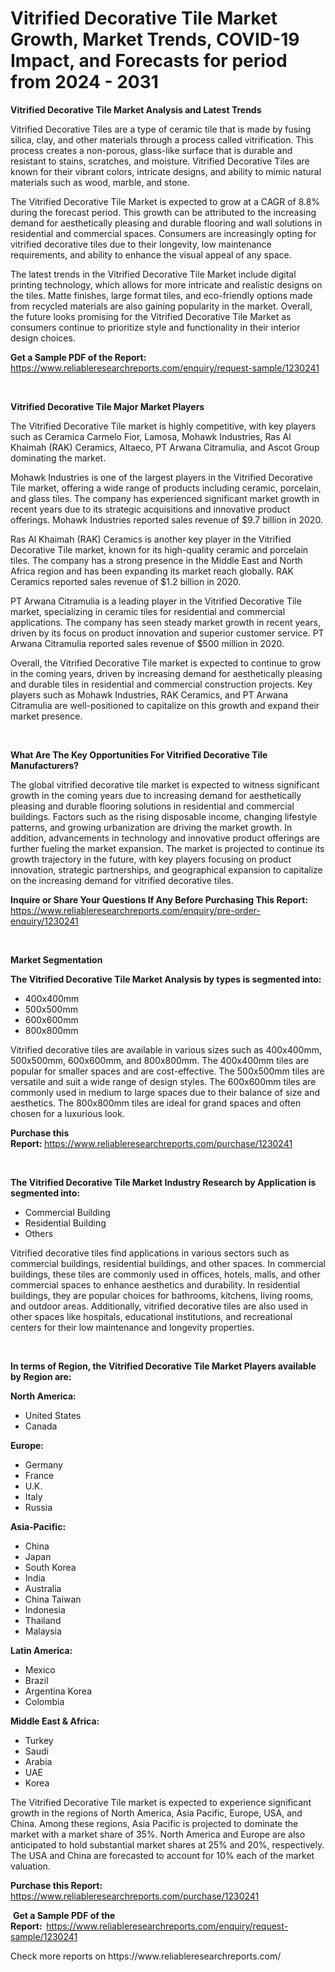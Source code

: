 <p><h1>Vitrified Decorative Tile Market Growth, Market Trends, COVID-19 Impact, and Forecasts for period from 2024 - 2031</h1></p><p><strong>Vitrified Decorative Tile Market Analysis and Latest Trends</strong></p>
<p><p>Vitrified Decorative Tiles are a type of ceramic tile that is made by fusing silica, clay, and other materials through a process called vitrification. This process creates a non-porous, glass-like surface that is durable and resistant to stains, scratches, and moisture. Vitrified Decorative Tiles are known for their vibrant colors, intricate designs, and ability to mimic natural materials such as wood, marble, and stone.</p><p>The Vitrified Decorative Tile Market is expected to grow at a CAGR of 8.8% during the forecast period. This growth can be attributed to the increasing demand for aesthetically pleasing and durable flooring and wall solutions in residential and commercial spaces. Consumers are increasingly opting for vitrified decorative tiles due to their longevity, low maintenance requirements, and ability to enhance the visual appeal of any space.</p><p>The latest trends in the Vitrified Decorative Tile Market include digital printing technology, which allows for more intricate and realistic designs on the tiles. Matte finishes, large format tiles, and eco-friendly options made from recycled materials are also gaining popularity in the market. Overall, the future looks promising for the Vitrified Decorative Tile Market as consumers continue to prioritize style and functionality in their interior design choices.</p></p>
<p><strong>Get a Sample PDF of the Report:&nbsp;</strong> <a href="https://www.reliableresearchreports.com/enquiry/request-sample/1230241">https://www.reliableresearchreports.com/enquiry/request-sample/1230241</a></p>
<p>&nbsp;</p>
<p><strong>Vitrified Decorative Tile Major Market Players</strong></p>
<p><p>The Vitrified Decorative Tile market is highly competitive, with key players such as Ceramica Carmelo Fior, Lamosa, Mohawk Industries, Ras Al Khaimah (RAK) Ceramics, Altaeco, PT Arwana Citramulia, and Ascot Group dominating the market.</p><p>Mohawk Industries is one of the largest players in the Vitrified Decorative Tile market, offering a wide range of products including ceramic, porcelain, and glass tiles. The company has experienced significant market growth in recent years due to its strategic acquisitions and innovative product offerings. Mohawk Industries reported sales revenue of $9.7 billion in 2020.</p><p>Ras Al Khaimah (RAK) Ceramics is another key player in the Vitrified Decorative Tile market, known for its high-quality ceramic and porcelain tiles. The company has a strong presence in the Middle East and North Africa region and has been expanding its market reach globally. RAK Ceramics reported sales revenue of $1.2 billion in 2020.</p><p>PT Arwana Citramulia is a leading player in the Vitrified Decorative Tile market, specializing in ceramic tiles for residential and commercial applications. The company has seen steady market growth in recent years, driven by its focus on product innovation and superior customer service. PT Arwana Citramulia reported sales revenue of $500 million in 2020.</p><p>Overall, the Vitrified Decorative Tile market is expected to continue to grow in the coming years, driven by increasing demand for aesthetically pleasing and durable tiles in residential and commercial construction projects. Key players such as Mohawk Industries, RAK Ceramics, and PT Arwana Citramulia are well-positioned to capitalize on this growth and expand their market presence.</p></p>
<p>&nbsp;</p>
<p><strong>What Are The Key Opportunities For Vitrified Decorative Tile Manufacturers?</strong></p>
<p><p>The global vitrified decorative tile market is expected to witness significant growth in the coming years due to increasing demand for aesthetically pleasing and durable flooring solutions in residential and commercial buildings. Factors such as the rising disposable income, changing lifestyle patterns, and growing urbanization are driving the market growth. In addition, advancements in technology and innovative product offerings are further fueling the market expansion. The market is projected to continue its growth trajectory in the future, with key players focusing on product innovation, strategic partnerships, and geographical expansion to capitalize on the increasing demand for vitrified decorative tiles.</p></p>
<p><strong>Inquire or Share Your Questions If Any Before Purchasing This Report:</strong> <a href="https://www.reliableresearchreports.com/enquiry/pre-order-enquiry/1230241">https://www.reliableresearchreports.com/enquiry/pre-order-enquiry/1230241</a></p>
<p>&nbsp;</p>
<p><strong>Market Segmentation</strong></p>
<p><strong>The Vitrified Decorative Tile Market Analysis by types is segmented into:</strong></p>
<p><ul><li>400x400mm</li><li>500x500mm</li><li>600x600mm</li><li>800x800mm</li></ul></p>
<p><p>Vitrified decorative tiles are available in various sizes such as 400x400mm, 500x500mm, 600x600mm, and 800x800mm. The 400x400mm tiles are popular for smaller spaces and are cost-effective. The 500x500mm tiles are versatile and suit a wide range of design styles. The 600x600mm tiles are commonly used in medium to large spaces due to their balance of size and aesthetics. The 800x800mm tiles are ideal for grand spaces and often chosen for a luxurious look.</p></p>
<p><strong>Purchase this Report:&nbsp;</strong><a href="https://www.reliableresearchreports.com/purchase/1230241">https://www.reliableresearchreports.com/purchase/1230241</a></p>
<p>&nbsp;</p>
<p><strong>The Vitrified Decorative Tile Market Industry Research by Application is segmented into:</strong></p>
<p><ul><li>Commercial Building</li><li>Residential Building</li><li>Others</li></ul></p>
<p><p>Vitrified decorative tiles find applications in various sectors such as commercial buildings, residential buildings, and other spaces. In commercial buildings, these tiles are commonly used in offices, hotels, malls, and other commercial spaces to enhance aesthetics and durability. In residential buildings, they are popular choices for bathrooms, kitchens, living rooms, and outdoor areas. Additionally, vitrified decorative tiles are also used in other spaces like hospitals, educational institutions, and recreational centers for their low maintenance and longevity properties.</p></p>
<p>&nbsp;</p>
<p><strong>In terms of Region, the Vitrified Decorative Tile Market Players available by Region are:</strong></p>
<p>
    <p> <strong> North America: </strong>
        <ul>
            <li>United States</li>
            <li>Canada</li>
        </ul>
        </p> 
    <p> <strong> Europe: </strong>
        <ul>
            <li>Germany</li>
            <li>France</li>
            <li>U.K.</li>
            <li>Italy</li>
            <li>Russia</li>
        </ul>
        </p> 
    <p> <strong> Asia-Pacific: </strong>
        <ul>
            <li>China</li>
            <li>Japan</li>
            <li>South Korea</li>
            <li>India</li>
            <li>Australia</li>
            <li>China Taiwan</li>
            <li>Indonesia</li>
            <li>Thailand</li>
            <li>Malaysia</li>
        </ul>
        </p> 
    <p> <strong> Latin America: </strong>
        <ul>
            <li>Mexico</li>
            <li>Brazil</li>
            <li>Argentina Korea</li>
            <li>Colombia</li>
        </ul>
        </p> 
    <p> <strong> Middle East & Africa: </strong>
        <ul>
            <li>Turkey</li>
            <li>Saudi</li>
            <li>Arabia</li>
            <li>UAE</li>
            <li>Korea</li>
        </ul>
    </p>
    </p>
<p><p>The Vitrified Decorative Tile market is expected to experience significant growth in the regions of North America, Asia Pacific, Europe, USA, and China. Among these regions, Asia Pacific is projected to dominate the market with a market share of 35%. North America and Europe are also anticipated to hold substantial market shares at 25% and 20%, respectively. The USA and China are forecasted to account for 10% each of the market valuation.</p></p>
<p><strong>Purchase this Report: </strong><a href="https://www.reliableresearchreports.com/purchase/1230241">https://www.reliableresearchreports.com/purchase/1230241</a></p>
<p>&nbsp;<strong>Get a Sample PDF of the Report:&nbsp;&nbsp;</strong><a href="https://www.reliableresearchreports.com/enquiry/request-sample/1230241">https://www.reliableresearchreports.com/enquiry/request-sample/1230241</a></p>
<p><strong></strong></p>
<p>Check more reports on https://www.reliableresearchreports.com/</p>